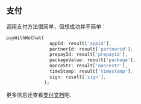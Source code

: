 ## 支付

调用支付方法很简单，但想成功并不简单：

```dart
payWithWeChat(
                appId: result['appid'],
                partnerId: result['partnerid'],
                prepayId: result['prepayid'],
                packageValue: result['package'],
                nonceStr: result['noncestr'],
                timeStamp: result['timestamp'],
                sign: result['sign'],
              );
```

更多信息还查看[支付文档](https://pay.weixin.qq.com/wiki/doc/api/app/app.php?chapter=11_1#)吧.
